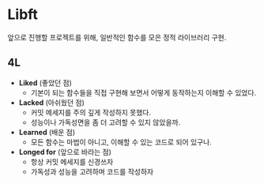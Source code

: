 # Libft
앞으로 진행할 프로젝트를 위해, 일반적인 함수를 모은 정적 라이브러리 구현.

## 4L
- **Liked** (좋았던 점)
  - 기본이 되는 함수들을 직접 구현해 보면서 어떻게 동작하는지 이해할 수 있었다.
- **Lacked** (아쉬웠던 점)
  - 커밋 메세지를 주의 깊게 작성하지 못했다.
  - 성능이나 가독성면을 좀 더 고려할 수 있지 않았을까.
- **Learned** (배운 점)
  - 모든 함수는 마법이 아니고, 이해할 수 있는 코드로 되어 있구나.
- **Longed for** (앞으로 바라는 점)
  - 항상 커밋 메세지를 신경쓰자
  - 가독성과 성능을 고려하며 코드를 작성하자
